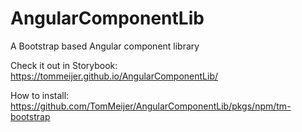 # AngularComponentLib
A Bootstrap based Angular component library

Check it out in Storybook: https://tommeijer.github.io/AngularComponentLib/

How to install: https://github.com/TomMeijer/AngularComponentLib/pkgs/npm/tm-bootstrap
